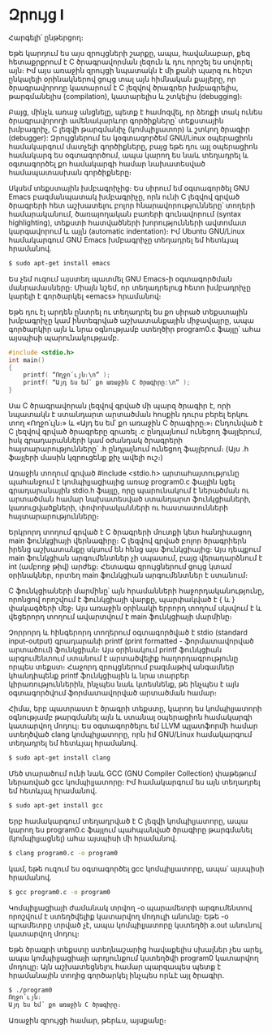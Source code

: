 # Զրույց I

Հարգելի՛ ընթերցող։

Եթե կարդում ես այս զրույցների շարքը, ապա, հավանաբար, քեզ հետաքրքրում է C ծրագրավորման լեզուն և դու որոշել ես սովորել այն։ Իմ այս առաջին զրույցի նպատակն է մի քանի պարզ ու հեշտ ընկալելի օրինակներով ցույց տալ այն հիմնական քայլերը, որ ծրագրավորողը կատարում է C լեզվով ծրագրեր խմբագրելիս, թարգմանելիս (compilation), կատարելիս և շտկելիս (debugging)։

Բայց, մինչև առաջ անցնելը, պետք է համոզվել, որ ձեռքի տակ ունես ծրագրավորողի ամենակարևոր գործիքները՝ տեքստային խմբագրիչ, C լեզվի թարգմանիչ (կոմպիլյատոր) և շտկող ծրագիր (debugger): Զրույցներում ես կօգտագործեմ GNU/Linux օպերացիոն համակարգում մատչելի գործիքները, բայց եթե դու այլ օպերացիոն համակարգ ես օգտագործում, ապա կարող ես նաև տեղադրել և օգտագործել քո համակարգի համար նախատեսված համապատասխան գործիքները։

Սկսեմ տեքստային խմբագրիչից։ Ես սիրում եմ օգտագործել GNU Emacs բազմանպատակ խմբագրիչը, որն ունի C լեզվով գրված ծրագրերի հետ աշխատելու բոլոր հնարավորությունները՝ տողերի համարականում, ծառայողական բառերի գունավորում (syntax highlighting), տեքստի հատվածների խորությունների ավտոմատ կարգավորում և այլն (automatic indentation)։ Իմ Ubuntu GNU/Linux համակարգում GNU  Emacs խմբագրիչը տեղադրել եմ հետևյալ հրամանով. 

```bash
$ sudo apt-get install emacs
```

Ես չեմ ուզում այստեղ պատմել GNU  Emacs-ի օգտագործման մանրամասները։ Միայն նշեմ, որ տեղադրելուց հետո խմբադրիչը կարելի է գործարկել «emacs» հրամանով։

Եթե դու էլ արդեն ընտրել ու տեղադրել ես քո սիրած տեքստային խմբագրիչը կամ ինտեգրված աշխատանքային միջավայրը, ապա գործարկիր այն և նրա օգնությամբ ստեղծիր program0.c ֆայլը՝ ահա այսպիսի պարունակությամբ.

```c
#include <stdio.h>
int main()
{
    printf( “Ողջո՛ւյն։\n” );
    printf( “Այդ ես եմ՝ քո առաջին C ծրագիրը:\n” );
}
```

Սա C ծրագրավորան լեզվով գրված մի պարզ ծրագիր է, որի նպատակն է ստանդարտ արտածման հոսքին դուրս բերել երկու տող «Ողջո՛ւյն։» և «Այդ ես եմ՝ քո առաջին C ծրագիրը։»։ Ընդունված է C լեզվով գրված ծրագրերը գրառել .c ընդլայնում ունեցող ֆայլերում, իսկ գրադարանների կամ օժանդակ ծրագրերի հայտարարությունները՝ .h ընդլայնում ունեցող ֆայլերում։ (Այս .հ ֆայլերի մասին կզրուցենք քիչ ավելի ուշ։)

Առաջին տողում գրված #include <stdio.h> արտահայտությունը պահանջում է կոմպիլյացիայից առաջ program0.c ֆայլին կցել գրադարանային stdio.h ֆայլը, որը պարունակում է ներածման ու արտածման համար նախատեսված ստանդարտ ֆունկցիաների, կառուցվածքների, փոփոխականների ու հաստատունների հայտարարությունները։ 

Երկրորդ տողում գրված է C ծրագրերի մուտքի կետ հանդիսացող main ֆունկցիայի վերնագիրը։ C լեզվով գրված բոլոր ծրագրիերն իրենց աշխատանքը սկսում են հենց այս ֆունկցիայից։ Այս դեպքում main ֆունկցիան արգումենտներ չի սպասում, բայց վերադարձնում է int (ամբողջ թիվ) արժեք։ Հետագա զրույցներում ցույց կտամ օրինակներ, որտեղ main ֆունկցիան արգումենտներ է ստանում։

C ֆունկցիաների մարմինը՝ այն հրամանների հաջորդականությունը, որոնցով որոշվում է ֆունկցիայի վարքը, պարփակված է { և } փակագծերի մեջ։ Այս առաջին օրինակի երրորդ տողում սկսվում է և վեցերորդ տողում ավարտվում է main ֆունկցիայի մարմինը։

Չորրորդ և հինգերորդ տողերում օգտագործված է stdio (standard input-output) գրադարանի printf (print formatted - ֆորմատավորված արտածում) ֆունկցիան։ Այս օրինակում printf ֆունկցիան արգումենտում ստանում է արտածվելիք հաղորդագրությունը որպես տեքստ։ Հաջորդ զրույցներում բազմաթիվ անգամներ կհանդիպենք printf ֆունկցիային և նրա տարբեր կիրառություններին, ինչպես նաև կտեսնենք, թե ինչպես է այն օգտագործվում ֆորմատավորված արտածման համար։


Հիմա, երբ պատրաստ է ծրագրի տեքստը, կարող ես կոմպիլյատորի օգնությամբ թարգմանել այն և ստանալ օպերացիոն համակարգի կատարվող մոդուլ։ Ես օգտագործելու եմ LLVM պլատֆորմի համար ստեղծված clang կոմպիլյատորը, որն իմ GNU/Linux համակարգում տեղադրել եմ հետևյալ հրամանով.

```bash
$ sudo apt-get install clang
```

Մեծ տարածում ունի նաև GCC (GNU Compiler Collection) փաթեթում ներառված gcc կոմպիլյատորը։ Իմ համակարգում ես այն տեղադրել եմ հետևյալ հրամանով.

```bash
$ sudo apt-get install gcc
```

Երբ համակարգում տեղադրված է C լեզվի կոմպիլյատորը, ապա կարող ես program0.c ֆայլում պահպանված ծրագիրը թարգմանել (կոմպիլյացնել) ահա այսպիսի մի հրամանով.

```bash
$ clang program0.c -o program0
```

կամ, եթե ուզում ես օգտագործել gcc կոմպիլյատորը, ապա՝ այսպիսի հրամանով.

```bash
$ gcc program0.c -o program0
```

Կոմպիլյացիայի ժամանակ տրվող -o պարամետրի արգումենտով որոշվում է ստեղծվելիք կատարվող մոդուլի անունը։ Եթե -o պրամետրը տրված չէ, ապա կոմպիլյատորը կստեղծի a.out անունով կատարվող մոդուլ։

Եթե ծրագրի տեքստը ստեղնաշարից հավաքելիս սխալներ չես արել, ապա կոմպիլյացիայի արդյունքում կստեղծվի program0 կատարվող մոդուլը։ Այն աշխատեցնելու համար պարզապես պետք է հրամանային տողից գործարկել ինչպես որևէ այլ ծրագիր.

```bash
$ ./program0
Ողջո՛ւյն։
Այդ ես եմ՝ քո առաջին C ծրագիրը։
```

Առաջին զրույցի համար, թերևս, այսքանը։  


